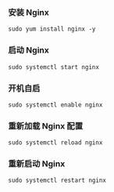 ### 安装 Nginx
```
sudo yum install nginx -y
```

### 启动 Nginx
```
sudo systemctl start nginx
```

### 开机自启
```
sudo systemctl enable nginx
```

### 重新加载 Nginx 配置
```
sudo systemctl reload nginx
```

### 重新启动 Nginx
```
sudo systemctl restart nginx
```

